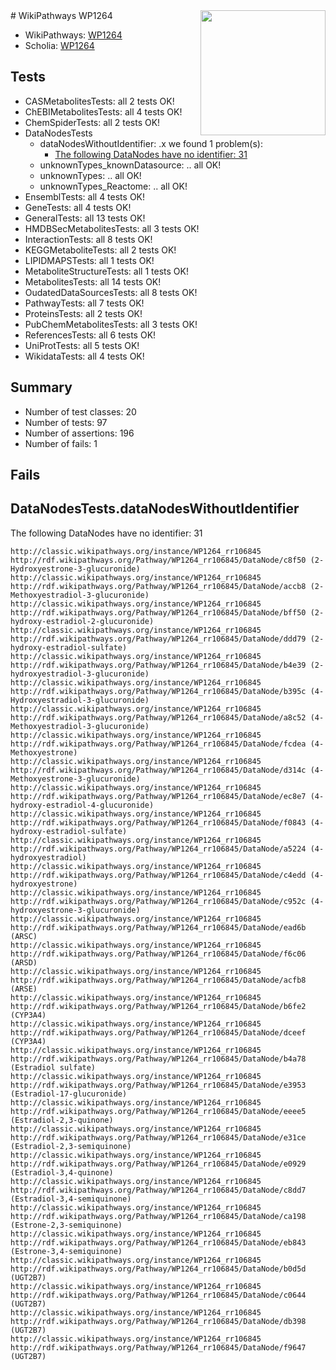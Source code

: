 <img style="float: right; width: 200px" src="https://upload.wikimedia.org/wikipedia/commons/thumb/8/83/Wplogo_with_text_500.png/640px-Wplogo_with_text_500.png" />
# WikiPathways WP1264

* WikiPathways: [WP1264](https://wikipathways.org/pathways/WP1264)
* Scholia: [WP1264](https://scholia.toolforge.org/wikipathways/WP1264)
## Tests
* CASMetabolitesTests: all 2 tests OK!
* ChEBIMetabolitesTests: all 4 tests OK!
* ChemSpiderTests: all 2 tests OK!
* DataNodesTests
    * dataNodesWithoutIdentifier: .x we found 1 problem(s):
        * [The following DataNodes have no identifier: 31](#8792c4cf)
    * unknownTypes_knownDatasource: .. all OK!
    * unknownTypes: .. all OK!
    * unknownTypes_Reactome: .. all OK!
* EnsemblTests: all 4 tests OK!
* GeneTests: all 4 tests OK!
* GeneralTests: all 13 tests OK!
* HMDBSecMetabolitesTests: all 3 tests OK!
* InteractionTests: all 8 tests OK!
* KEGGMetaboliteTests: all 2 tests OK!
* LIPIDMAPSTests: all 1 tests OK!
* MetaboliteStructureTests: all 1 tests OK!
* MetabolitesTests: all 14 tests OK!
* OudatedDataSourcesTests: all 8 tests OK!
* PathwayTests: all 7 tests OK!
* ProteinsTests: all 2 tests OK!
* PubChemMetabolitesTests: all 3 tests OK!
* ReferencesTests: all 6 tests OK!
* UniProtTests: all 5 tests OK!
* WikidataTests: all 4 tests OK!


## Summary

* Number of test classes: 20
* Number of tests: 97
* Number of assertions: 196
* Number of fails: 1

## Fails

<a name="8792c4cf" />

## DataNodesTests.dataNodesWithoutIdentifier

The following DataNodes have no identifier: 31
```
http://classic.wikipathways.org/instance/WP1264_rr106845 http://rdf.wikipathways.org/Pathway/WP1264_rr106845/DataNode/c8f50 (2-Hydroxyestrone-3-glucuronide)
http://classic.wikipathways.org/instance/WP1264_rr106845 http://rdf.wikipathways.org/Pathway/WP1264_rr106845/DataNode/accb8 (2-Methoxyestradiol-3-glucuronide)
http://classic.wikipathways.org/instance/WP1264_rr106845 http://rdf.wikipathways.org/Pathway/WP1264_rr106845/DataNode/bff50 (2-hydroxy-estradiol-2-glucuronide)
http://classic.wikipathways.org/instance/WP1264_rr106845 http://rdf.wikipathways.org/Pathway/WP1264_rr106845/DataNode/ddd79 (2-hydroxy-estradiol-sulfate)
http://classic.wikipathways.org/instance/WP1264_rr106845 http://rdf.wikipathways.org/Pathway/WP1264_rr106845/DataNode/b4e39 (2-hydroxyestradiol-3-glucuronide)
http://classic.wikipathways.org/instance/WP1264_rr106845 http://rdf.wikipathways.org/Pathway/WP1264_rr106845/DataNode/b395c (4-Hydroxyestradiol-3-glucuronide)
http://classic.wikipathways.org/instance/WP1264_rr106845 http://rdf.wikipathways.org/Pathway/WP1264_rr106845/DataNode/a8c52 (4-Methoxyestradiol-3-glucuronide)
http://classic.wikipathways.org/instance/WP1264_rr106845 http://rdf.wikipathways.org/Pathway/WP1264_rr106845/DataNode/fcdea (4-Methoxyestrone)
http://classic.wikipathways.org/instance/WP1264_rr106845 http://rdf.wikipathways.org/Pathway/WP1264_rr106845/DataNode/d314c (4-Methoxyestrone-3-glucuronide)
http://classic.wikipathways.org/instance/WP1264_rr106845 http://rdf.wikipathways.org/Pathway/WP1264_rr106845/DataNode/ec8e7 (4-hydroxy-estradiol-4-glucuronide)
http://classic.wikipathways.org/instance/WP1264_rr106845 http://rdf.wikipathways.org/Pathway/WP1264_rr106845/DataNode/f0843 (4-hydroxy-estradiol-sulfate)
http://classic.wikipathways.org/instance/WP1264_rr106845 http://rdf.wikipathways.org/Pathway/WP1264_rr106845/DataNode/a5224 (4-hydroxyestradiol)
http://classic.wikipathways.org/instance/WP1264_rr106845 http://rdf.wikipathways.org/Pathway/WP1264_rr106845/DataNode/c4edd (4-hydroxyestrone)
http://classic.wikipathways.org/instance/WP1264_rr106845 http://rdf.wikipathways.org/Pathway/WP1264_rr106845/DataNode/c952c (4-hydroxyestrone-3-glucuronide)
http://classic.wikipathways.org/instance/WP1264_rr106845 http://rdf.wikipathways.org/Pathway/WP1264_rr106845/DataNode/ead6b (ARSC)
http://classic.wikipathways.org/instance/WP1264_rr106845 http://rdf.wikipathways.org/Pathway/WP1264_rr106845/DataNode/f6c06 (ARSD)
http://classic.wikipathways.org/instance/WP1264_rr106845 http://rdf.wikipathways.org/Pathway/WP1264_rr106845/DataNode/acfb8 (ARSE)
http://classic.wikipathways.org/instance/WP1264_rr106845 http://rdf.wikipathways.org/Pathway/WP1264_rr106845/DataNode/b6fe2 (CYP3A4)
http://classic.wikipathways.org/instance/WP1264_rr106845 http://rdf.wikipathways.org/Pathway/WP1264_rr106845/DataNode/dceef (CYP3A4)
http://classic.wikipathways.org/instance/WP1264_rr106845 http://rdf.wikipathways.org/Pathway/WP1264_rr106845/DataNode/b4a78 (Estradiol sulfate)
http://classic.wikipathways.org/instance/WP1264_rr106845 http://rdf.wikipathways.org/Pathway/WP1264_rr106845/DataNode/e3953 (Estradiol-17-glucuronide)
http://classic.wikipathways.org/instance/WP1264_rr106845 http://rdf.wikipathways.org/Pathway/WP1264_rr106845/DataNode/eeee5 (Estradiol-2,3-quinone)
http://classic.wikipathways.org/instance/WP1264_rr106845 http://rdf.wikipathways.org/Pathway/WP1264_rr106845/DataNode/e31ce (Estradiol-2,3-semiquinone)
http://classic.wikipathways.org/instance/WP1264_rr106845 http://rdf.wikipathways.org/Pathway/WP1264_rr106845/DataNode/e0929 (Estradiol-3,4-quinone)
http://classic.wikipathways.org/instance/WP1264_rr106845 http://rdf.wikipathways.org/Pathway/WP1264_rr106845/DataNode/c8dd7 (Estradiol-3,4-semiquinone)
http://classic.wikipathways.org/instance/WP1264_rr106845 http://rdf.wikipathways.org/Pathway/WP1264_rr106845/DataNode/ca198 (Estrone-2,3-semiquinone)
http://classic.wikipathways.org/instance/WP1264_rr106845 http://rdf.wikipathways.org/Pathway/WP1264_rr106845/DataNode/eb843 (Estrone-3,4-semiquinone)
http://classic.wikipathways.org/instance/WP1264_rr106845 http://rdf.wikipathways.org/Pathway/WP1264_rr106845/DataNode/b0d5d (UGT2B7)
http://classic.wikipathways.org/instance/WP1264_rr106845 http://rdf.wikipathways.org/Pathway/WP1264_rr106845/DataNode/c0644 (UGT2B7)
http://classic.wikipathways.org/instance/WP1264_rr106845 http://rdf.wikipathways.org/Pathway/WP1264_rr106845/DataNode/db398 (UGT2B7)
http://classic.wikipathways.org/instance/WP1264_rr106845 http://rdf.wikipathways.org/Pathway/WP1264_rr106845/DataNode/f9647 (UGT2B7)
```

